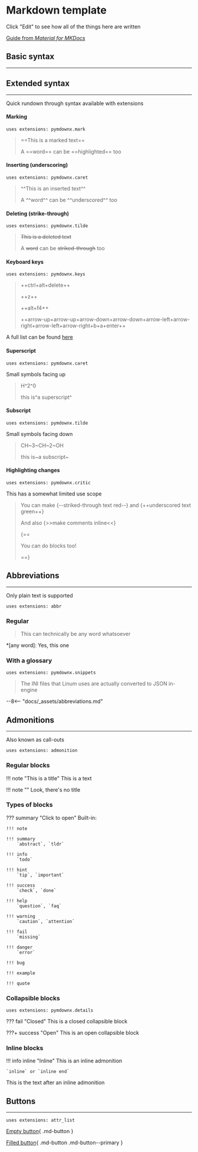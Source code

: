 # Markdown template

Click "Edit" to see how all of the things here are written

[Guide from *Material for MKDocs*](https://squidfunk.github.io/mkdocs-material/reference/)

## Basic syntax

---

## Extended syntax

---

Quick rundown through syntax available with extensions

#### Marking

`uses extensions: pymdownx.mark`

> ==This is a marked text==
>
> A ==word== can be ==highlighted== too

#### Inserting (underscoring)

`uses extensions: pymdownx.caret`

> ^^This is an inserted text^^
>
> A ^^word^^ can be ^^underscored^^ too

#### Deleting (strike-through)

`uses extensions: pymdownx.tilde`

> ~~This is a deleted text~~
>
> A ~~word~~ can be ~~striked-through~~ too

#### Keyboard keys

`uses extensions: pymdownx.keys`

> ++ctrl+alt+delete++
>
> ++z++
>
> ++alt+f4++
>
> ++arrow-up+arrow-up+arrow-down+arrow-down+arrow-left+arrow-right+arrow-left+arrow-right+b+a+enter++

A full list can be found [here](https://facelessuser.github.io/pymdown-extensions/extensions/keys/#key-map-index)

#### Superscript 

`uses extensions: pymdownx.caret`

Small symbols facing up

> H^2^0
>
> this is^a superscript^

#### Subscript

`uses extensions: pymdownx.tilde`

Small symbols facing down

> CH~3~CH~2~OH
>
> this is~a subscript~

#### Highlighting changes

`uses extensions: pymdownx.critic`

This has a somewhat limited use scope

> You can make {--striked-through text red--} and {++underscored text green++}
>
> And also {>>make comments inline<<}
>
> {==
>
> You can do blocks too!
>
> ==}

## Abbreviations

---

Only plain text is supported

`uses extensions: abbr`

### Regular

> This can technically be any word whatsoever

*[any word]: Yes, this one

### With a glossary

`uses extensions: pymdownx.snippets`

> The INI files that Linum uses are actually converted to JSON in-engine

--8<-- "docs/_assets/abbreviations.md"

## Admonitions

---

Also known as call-outs

`uses extensions: admonition`

### Regular blocks

!!! note "This is a title"
    This is a text

!!! note ""
    Look, there's no title

### Types of blocks

??? summary "Click to open"
	Built-in:
	
	!!! note
	
	!!! summary
		`abstract`, `tldr`

	!!! info
		`todo`

	!!! hint
		`tip`, `important`

	!!! success
		`check`, `done`
		
	!!! help
		`question`, `faq`
		
	!!! warning
		`caution`, `attention`
		
	!!! fail
		`missing`
		
	!!! danger
		`error`
		
	!!! bug

	!!! example

	!!! quote

### Collapsible blocks

`uses extensions: pymdownx.details`

??? fail "Closed"
	This is a closed collapsible block
	
???+ success "Open"
	This is an open collapsible block

### Inline blocks

!!! info inline "Inline"
    This is an inline admonition
	
	`inline` or `inline end`

This is the text after an inline admonition

## Buttons

---

`uses extensions: attr_list`

[Empty button](linum-framework/index.md){ .md-button }

[Filled button](linum-framework/index.md){ .md-button .md-button--primary }

